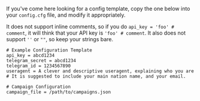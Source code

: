 If you've come here looking for a config template, copy the one below
into your `config.cfg` file, and modify it appropriately.

It does not support inline comments, so if you do `api_key = 'foo' # comment`, it will think that your API
key is `'foo' # comment`.
It also does not support `''` or `""`, so keep your strings bare.

```
# Example Configuration Template
api_key = abcd1234
telegram_secret = abcd1234
telegram_id = 1234567890
useragent = A clever and descriptive useragent, explaining who you are
# It is suggested to include your main nation name, and your email.

# Campaign Configuration
campaign_file = /path/to/campaigns.json
```